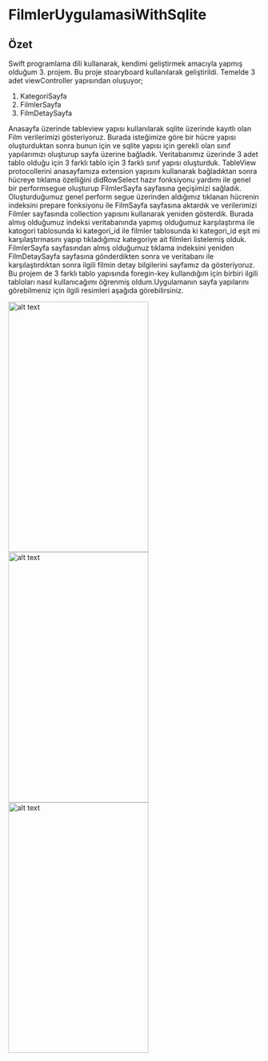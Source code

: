 # FilmlerUygulamasiWithSqlite

## Özet

Swift programlama dili kullanarak, kendimi geliştirmek amacıyla yapmış olduğum 3. projem. Bu proje stoaryboard kullanılarak geliştirildi. Temelde 3 adet 
viewController yapısından oluşuyor;

1. KategoriSayfa
2. FilmlerSayfa
3. FilmDetaySayfa

Anasayfa üzerinde tableview yapısı kullanılarak sqlite üzerinde kayıtlı olan Film verilerimizi gösteriyoruz. Burada isteğimize göre bir hücre yapısı 
oluşturduktan sonra bunun için ve sqlite yapısı için gerekli olan sınıf yapılarımızı oluşturup sayfa üzerine bağladık. Veritabanımız üzerinde 3 adet tablo
olduğu için 3 farklı tablo için 3 farklı sınıf yapısı oluşturduk. TableView protocollerini anasayfamıza extension yapısını kullanarak bağladıktan sonra 
hücreye tıklama özelliğini didRowSelect hazır fonksiyonu yardımı ile genel bir performsegue oluşturup FilmlerSayfa sayfasına geçişimizi sağladık. 
Oluşturduğumuz genel perform segue üzerinden aldığımız tıklanan hücrenin indeksini prepare fonksiyonu ile FilmSayfa sayfasına aktardık ve verilerimizi 
Filmler  sayfasında collection yapısını kullanarak yeniden gösterdik. Burada almış olduğumuz indeksi veritabanında yapmış olduğumuz karşılaştırma ile katogori tablosunda ki kategori_id ile filmler tablosunda ki kategori_id eşit mi karşılaştırmasını yapıp tıkladığımız kategoriye ait filmleri listelemiş olduk. FilmlerSayfa sayfasından almış olduğumuz tıklama indeksini yeniden FilmDetaySayfa sayfasına gönderdikten sonra ve veritabanı ile karşılaştırdıktan sonra ilgili filmin detay bilgilerini sayfamız da gösteriyoruz. Bu projem de 3 farklı tablo yapısında foregin-key kullandığım için birbiri ilgili tabloları nasıl kullanıcağımı öğrenmiş oldum.Uygulamanın sayfa yapılarını görebilmeniz için ilgili resimleri aşağıda görebilirsiniz.

<img src="https://i.hizliresim.com/hwira2s.png" alt="alt text" width="280" height="500"> <img src="https://i.hizliresim.com/s1qpqky.png" alt="alt text" width="280" height="500"> <img src="https://i.hizliresim.com/oq471xg.png" alt="alt text" width="280" height="500">  

